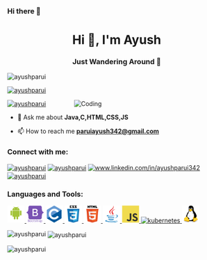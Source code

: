 ### Hi there 👋
<h1 align="center">Hi 👋, I'm Ayush</h1>
<h3 align="center">Just Wandering Around 🥱</h3>

<p align="left"> <img src="https://komarev.com/ghpvc/?username=ayushparui&label=Profile%20views&color=0e75b6&style=flat" alt="ayushparui" /> </p>

<p align="left"> <a href="https://github.com/ryo-ma/github-profile-trophy"><img src="https://github-profile-trophy.vercel.app/?username=ayushparui" alt="ayushparui" /></a> </p>
<img align="right" alt="Coding" width="350" src="https://www.behance.net/gallery/42274803/Dribbble-debut-shot-GIF">


<p align="left"> <a href="https://twitter.com/ayushparui" target="blank"><img src="https://img.shields.io/twitter/follow/ayushparui?logo=twitter&style=for-the-badge" alt="ayushparui" /></a> </p>

- 💬 Ask me about **Java,C,HTML,CSS,JS**

- 📫 How to reach me **paruiayush342@gmail.com**

<h3 align="left">Connect with me:</h3>
<p align="left">
<a href="https://dev.to/ayushparui" target="_blank"><img align="center" src="https://raw.githubusercontent.com/rahuldkjain/github-profile-readme-generator/master/src/images/icons/Social/devto.svg" alt="ayushparui" height="30" width="40" /></a>
<a href="https://twitter.com/ayushparui" target="_blank"><img align="center" src="https://raw.githubusercontent.com/rahuldkjain/github-profile-readme-generator/master/src/images/icons/Social/twitter.svg" alt="ayushparui" height="30" width="40" /></a>
<a href=https://www.linkedin.com/in/ayushparui342/ target="_blank"><img align="center" src="https://raw.githubusercontent.com/rahuldkjain/github-profile-readme-generator/master/src/images/icons/Social/linked-in-alt.svg" alt="www.linkedin.com/in/ayushparui342" height="30" width="40" /></a>
<a href="https://www.leetcode.com/ayushparui" target="_blank"><img align="center" src="https://raw.githubusercontent.com/rahuldkjain/github-profile-readme-generator/master/src/images/icons/Social/leet-code.svg" alt="ayushparui" height="30" width="40" /></a>
</p>

<h3 align="left">Languages and Tools:</h3>
<p align="left"> <a href="https://developer.android.com" target="_blank" rel="noreferrer"> <img src="https://raw.githubusercontent.com/devicons/devicon/master/icons/android/android-original-wordmark.svg" alt="android" width="40" height="40"/> </a> <a href="https://getbootstrap.com" target="_blank" rel="noreferrer"> <img src="https://raw.githubusercontent.com/devicons/devicon/master/icons/bootstrap/bootstrap-plain-wordmark.svg" alt="bootstrap" width="40" height="40"/> </a> <a href="https://www.cprogramming.com/" target="_blank" rel="noreferrer"> <img src="https://raw.githubusercontent.com/devicons/devicon/master/icons/c/c-original.svg" alt="c" width="40" height="40"/> </a> <a href="https://www.w3schools.com/css/" target="_blank" rel="noreferrer"> <img src="https://raw.githubusercontent.com/devicons/devicon/master/icons/css3/css3-original-wordmark.svg" alt="css3" width="40" height="40"/> </a> <a href="https://www.w3.org/html/" target="_blank" rel="noreferrer"> <img src="https://raw.githubusercontent.com/devicons/devicon/master/icons/html5/html5-original-wordmark.svg" alt="html5" width="40" height="40"/> </a> <a href="https://www.java.com" target="_blank" rel="noreferrer"> <img src="https://raw.githubusercontent.com/devicons/devicon/master/icons/java/java-original.svg" alt="java" width="40" height="40"/> </a> <a href="https://developer.mozilla.org/en-US/docs/Web/JavaScript" target="_blank" rel="noreferrer"> <img src="https://raw.githubusercontent.com/devicons/devicon/master/icons/javascript/javascript-original.svg" alt="javascript" width="40" height="40"/> </a> <a href="https://kubernetes.io" target="_blank" rel="noreferrer"> <img src="https://www.vectorlogo.zone/logos/kubernetes/kubernetes-icon.svg" alt="kubernetes" width="40" height="40"/> </a> <a href="https://www.linux.org/" target="_blank" rel="noreferrer"> <img src="https://raw.githubusercontent.com/devicons/devicon/master/icons/linux/linux-original.svg" alt="linux" width="40" height="40"/> </a> </p>

<p><img align="left" src="https://github-readme-stats.vercel.app/api/top-langs?username=ayushparui&show_icons=true&locale=en&layout=compact" alt="ayushparui" /></p>

<p>&nbsp;<img align="center" src="https://github-readme-stats.vercel.app/api?username=ayushparui&show_icons=true&locale=en" alt="ayushparui" /></p>

<p><img align="center" src="https://github-readme-streak-stats.herokuapp.com/?user=ayushparui&" alt="ayushparui" /></p>
